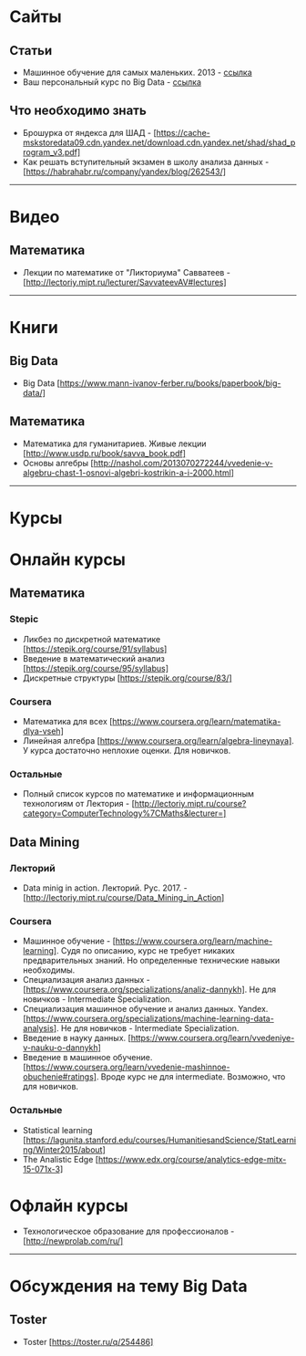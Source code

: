 # Сайты
## Статьи
* Машинное обучение для самых маленьких. 2013 - [ссылка](http://www.pvsm.ru/klassifikatsiya/40336)
* Ваш персональный курс по Big Data - [ссылка](https://habrahabr.ru/company/mlclass/blog/252743/)

## Что необходимо знать
* Брошурка от яндекса для ШАД - [https://cache-mskstoredata09.cdn.yandex.net/download.cdn.yandex.net/shad/shad_program_v3.pdf]
* Как решать вступительный экзамен в школу анализа данных - [https://habrahabr.ru/company/yandex/blog/262543/]

---

# Видео
## Математика 
* Лекции по математике от "Ликториума" Савватеев - [http://lectoriy.mipt.ru/lecturer/SavvateevAV#lectures]

---

# Книги
## Big Data 
* Big Data [https://www.mann-ivanov-ferber.ru/books/paperbook/big-data/]

## Математика
* Математика для гуманитариев. Живые лекции [http://www.usdp.ru/book/savva_book.pdf]
* Основы алгебры [http://nashol.com/2013070272244/vvedenie-v-algebru-chast-1-osnovi-algebri-kostrikin-a-i-2000.html]

---

# Курсы
# Онлайн курсы
## Математика
### Stepic
* Ликбез по дискретной математике [https://stepik.org/course/91/syllabus]
* Введение в математический анализ [https://stepik.org/course/95/syllabus]
* Дискретные структуры [https://stepik.org/course/83/]

### Coursera
* Математика для всех [https://www.coursera.org/learn/matematika-dlya-vseh]
* Линейная алгебра [https://www.coursera.org/learn/algebra-lineynaya]. У курса достаточно неплохие оценки. Для новичков.

### Остальные
* Полный список курсов по математике и информационным технологиям от Лектория - [http://lectoriy.mipt.ru/course?category=ComputerTechnology%7CMaths&lecturer=]

## Data Mining
### Лекторий
* Data minig in action. Лекторий. Рус. 2017. - [http://lectoriy.mipt.ru/course/Data_Mining_in_Action]

### Coursera
* Машинное обучение - [https://www.coursera.org/learn/machine-learning]. Судя по описанию, курс не требует никаких предварительных знаний. Но определенные технические навыки необходимы.
* Специализация анализ данных - [https://www.coursera.org/specializations/analiz-dannykh]. Не для новичков - Intermediate Specialization.
* Специализация машинное обучение и анализ данных. Yandex. [https://www.coursera.org/specializations/machine-learning-data-analysis]. Не для новичков - Intermediate Specialization.
* Введение в науку данных. [https://www.coursera.org/learn/vvedeniye-v-nauku-o-dannykh]
* Введение в машинное обучение. [https://www.coursera.org/learn/vvedenie-mashinnoe-obuchenie#ratings]. Вроде курс не для intermediate. Возможно, что для новичков.

### Остальные
* Statistical learning [https://lagunita.stanford.edu/courses/HumanitiesandScience/StatLearning/Winter2015/about]
* The Analistic Edge [https://www.edx.org/course/analytics-edge-mitx-15-071x-3]

# Офлайн курсы
* Технологическое образование для профессионалов - [http://newprolab.com/ru/]

---

# Обсуждения на тему Big Data
## Toster
* Toster [https://toster.ru/q/254486]
